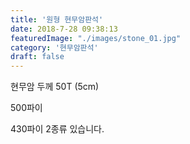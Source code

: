 ```yaml
---
title: '원형 현무암판석'
date: 2018-7-28 09:38:13
featuredImage: "./images/stone_01.jpg"
category: '현무암판석'
draft: false
---
```


현무암 두께 50T (5cm)

500파이

430파이 2종류 있습니다.
